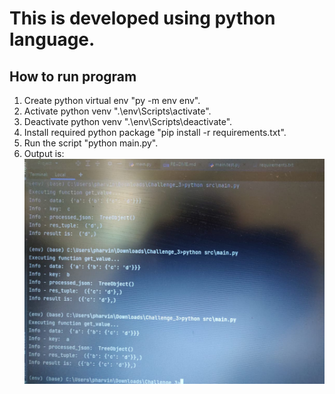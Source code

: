 # This is developed using python language.  

## How to run program  
1. Create python virtual env "py -m env env".  
2. Activate python venv ".\env\Scripts\activate".  
3. Deactivate python venv ".\env\Scripts\deactivate".  
4. Install required python package "pip install -r requirements.txt".  
5. Run the script "python main.py".  
6. Output is:  
   ![plot](./Challenge_3.jpeg)
